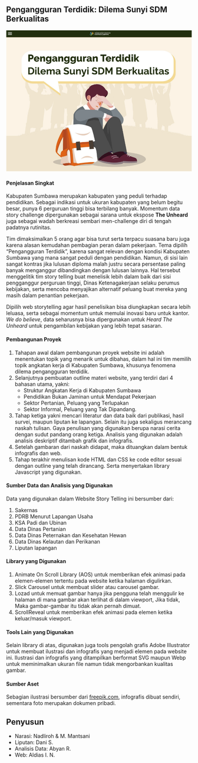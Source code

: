## Pengangguran Terdidik: Dilema Sunyi SDM Berkualitas

![](https://github.com/sumbawagemilang/dsc/blob/main/screenshot/start.png)

#### Penjelasan Singkat

Kabupaten Sumbawa merupakan kabupaten yang peduli terhadap pendidikan. Sebagai indikasi untuk ukuran kabupaten yang belum begitu besar, punya 6 perguruan tinggi bisa terbilang banyak. Momentum data story challenge dipergunakan sebagai sarana untuk ekspose **The Unheard** juga sebagai wadah berkreasi sembari men-challenge diri di tengah padatnya rutinitas.


Tim dimaksimalkan 5 orang agar bisa turut serta terpacu suasana baru juga karena alasan kemudahan pembagian peran dalam pekerjaan. Tema dipilih “Pengangguran Terdidik”, karena sangat relevan dengan kondisi Kabupaten Sumbawa yang mana sangat peduli dengan pendidikan. Namun, di sisi lain sangat kontras jika lulusan diploma malah justru secara persentase paling banyak menganggur dibandingkan dengan lulusan lainnya. Hal tersebut menggelitik tim story telling buat menelisik lebih dalam baik dari sisi pengganggur perguruan tinggi, Dinas Ketenagakerjaan selaku perumus kebijakan, serta mencoba menyajikan alternatif peluang buat mereka yang masih dalam penantian pekerjaan.  


Dipilih web storytelling agar hasil penelisikan bisa diungkapkan secara lebih leluasa, serta sebagai momentum untuk memulai inovasi baru untuk kantor. *We do believe*, data seharusnya bisa dipergunakan untuk *Heard The Unheard* untuk pengambilan kebijakan yang lebih tepat sasaran.    


#### Pembangunan Proyek

1.  Tahapan awal dalam pembangunan proyek website ini adalah menentukan topik yang menarik untuk dibahas, dalam hal ini tim memilih topik angkatan kerja di Kabupaten Sumbawa, khusunya fenomena dilema pengangguran terdidik.
2.  Selanjutnya pembuatan outline materi website, yang terdiri dari 4 bahasan utama, yakni:
    - Struktur Angkatan Kerja di Kabupaten Sumbawa
    - Pendidikan Bukan Jaminan untuk Mendapat Pekerjaan
    - Sektor Pertanian, Peluang yang Terlupakan
    - Sektor Informal, Peluang yang Tak Dipandang.
3.  Tahap ketiga yakni mencari literatur dan data baik dari publikasi, hasil survei, maupun liputan ke lapangan. Selain itu juga sekaligus merancang naskah tulisan. Gaya penulisan yang digunakan berupa narasi cerita dengan sudut pandang orang ketiga. Analisis yang digunakan adalah analisis deskriptif ditambah grafik dan infografis.
4.  Setelah gambaran dari naskah didapat, maka dituangkan dalam bentuk infografis dan web.
5.  Tahap terakhir menulisan kode HTML dan CSS ke code editor sesuai dengan outline yang telah dirancang. Serta menyertakan library Javascript yang digunakan.

#### Sumber Data dan Analisis yang Digunakan

Data yang digunakan dalam Website Story Telling ini bersumber dari:

1.  Sakernas
2.  PDRB Menurut Lapangan Usaha
3.  KSA Padi dan Ubinan
4.  Data Dinas Pertanian
5.  Data Dinas Peternakan dan Kesehatan Hewan
6.  Data Dinas Kelautan dan Perikanan
7.  Liputan lapangan

#### Library yang Digunakan

1.  Animate On Scroll Library (AOS) untuk memberikan efek animasi pada elemen-elemen tertentu pada website ketika halaman digulirkan.
2.  Slick Carousel untuk membuat slider atau carousel gambar.
3.  Lozad untuk memuat gambar hanya jika pengguna telah menggulir ke halaman di mana gambar akan terlihat di dalam viewport, Jika tidak, Maka gambar-gambar itu tidak akan pernah dimuat.
4.  ScrollReveal untuk memberikan efek animasi pada elemen ketika keluar/masuk viewport.

#### Tools Lain yang Digunakan

Selain library di atas, digunakan juga tools pengolah grafis Adobe Illustrator untuk membuat ilustrasi dan infografis yang menjadi elemen pada website ini. Ilustrasi dan infografis yang ditampilkan berformat SVG maupun Webp untuk meminimalkan ukuran file namun tidak mengorbankan kualitas gambar.

#### Sumber Aset

Sebagian ilustrasi bersumber dari [freepik.com](https://freepik.com), infografis dibuat sendiri, sementara foto merupakan dokumen pribadi.

## Penyusun

- Narasi: Nadliroh & M. Mantsani
- Liputan: Dani S.
- Analisis Data: Abyan R.
- Web: Aldias I. N.